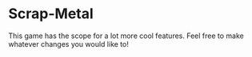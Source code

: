 # Scrap-Metal
This game has the scope for a lot more cool features. Feel free to make whatever changes you would like to!
